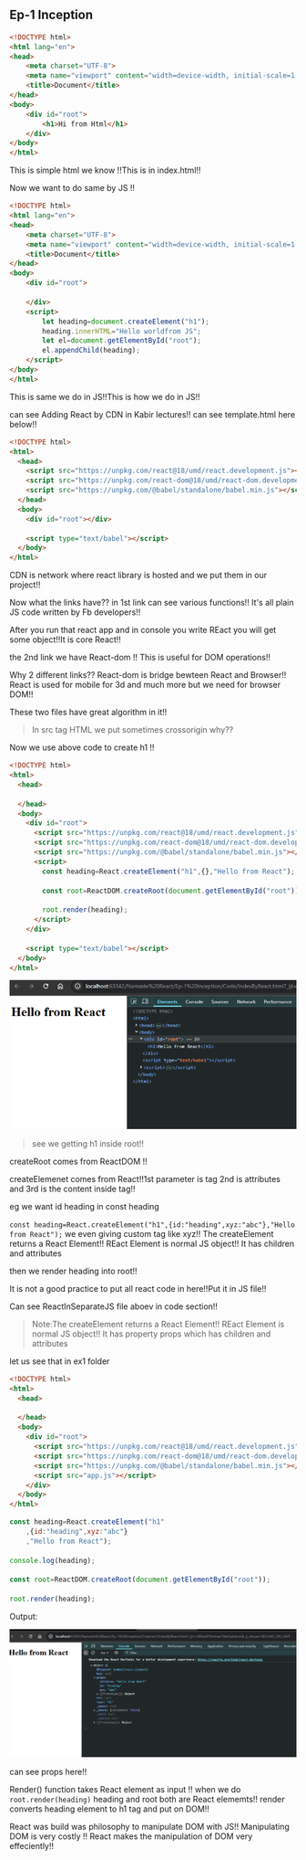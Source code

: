 ## Ep-1 Inception

```html
<!DOCTYPE html>
<html lang="en">
<head>
    <meta charset="UTF-8">
    <meta name="viewport" content="width=device-width, initial-scale=1.0">
    <title>Document</title>
</head>
<body>
    <div id="root">
        <h1>Hi from Html</h1>
    </div>    
</body>
</html>
```
This is simple html we know !!This is in index.html!!

Now we want to do same by JS !!

```html
<!DOCTYPE html>
<html lang="en">
<head>
    <meta charset="UTF-8">
    <meta name="viewport" content="width=device-width, initial-scale=1.0">
    <title>Document</title>
</head>
<body>
    <div id="root">

    </div>
    <script>
        let heading=document.createElement("h1");
        heading.innerHTML="Hello worldfrom JS";
        let el=document.getElementById("root");
        el.appendChild(heading);
    </script>
</body>
</html>
```
This is same we do in JS!!This is how we do in JS!!

can see Adding React by CDN in Kabir lectures!! can see template.html here below!!

```html
<!DOCTYPE html>
<html>
  <head>
    <script src="https://unpkg.com/react@18/umd/react.development.js"></script>
    <script src="https://unpkg.com/react-dom@18/umd/react-dom.development.js"></script>
    <script src="https://unpkg.com/@babel/standalone/babel.min.js"></script>
  </head>
  <body>
    <div id="root"></div>

    <script type="text/babel"></script>
  </body>
</html>

```
 CDN is network where react library is hosted and we put them in our project!!

 Now what the links have??
  in 1st link can see various functions!! It's all plain JS code written by Fb developers!!


After you run that react app and in console you write REact you will get some object!!It  is core React!!

the 2nd link we have React-dom !! This is useful for DOM operations!!

Why 2 different links?? 
 React-dom is bridge bewteen React and Browser!! React is used for mobile for 3d and much more but we need for browser DOM!!


These two files have great algorithm in it!!

> In src tag  HTML we put sometimes crossorigin why??

Now we use above code to create h1 !!

```html
<!DOCTYPE html>
<html>
  <head>

  </head>
  <body>
    <div id="root">
      <script src="https://unpkg.com/react@18/umd/react.development.js"></script>
      <script src="https://unpkg.com/react-dom@18/umd/react-dom.development.js"></script>
      <script src="https://unpkg.com/@babel/standalone/babel.min.js"></script>
      <script>
        const heading=React.createElement("h1",{},"Hello from React");

        const root=ReactDOM.createRoot(document.getElementById("root"));

        root.render(heading);
      </script>
    </div>

    <script type="text/babel"></script>
  </body>
</html>


```

![alt text](image.png)

>see we getting h1 inside root!!

createRoot comes from ReactDOM !!

createElemenet comes from React!!1st parameter is tag 2nd is attributes and 3rd is the content inside tag!!

eg we want id heading in const heading 

`const heading=React.createElement("h1",{id:"heading",xyz:"abc"},"Hello from React");`
 we even giving custom tag like xyz!! The createElement returns a React Element!! REact Element is normal JS object!! It has children and attributes 

then we render heading into root!!


It is not a good practice to put all react code in here!!Put it in JS file!!

Can see ReactInSeparateJS file aboev in code section!!

>Note:The createElement returns a React Element!! REact Element is normal JS object!! It has property props which has children and attributes 

let us see that in ex1 folder

```html
<!DOCTYPE html>
<html>
  <head>

  </head>
  <body>
    <div id="root">
      <script src="https://unpkg.com/react@18/umd/react.development.js"></script>
      <script src="https://unpkg.com/react-dom@18/umd/react-dom.development.js"></script>
      <script src="https://unpkg.com/@babel/standalone/babel.min.js"></script>
      <script src="app.js"></script>
    </div>
  </body>
</html>
```


```Javascript
const heading=React.createElement("h1"
    ,{id:"heading",xyz:"abc"}
    ,"Hello from React");

console.log(heading);

const root=ReactDOM.createRoot(document.getElementById("root"));

root.render(heading);
```

Output:

![alt text](image-1.png)

can see props here!!

Render() function takes React element as input !! when we do `root.render(heading)` heading and root both are React elememts!! render converts heading element to h1 tag and put on DOM!!


React was build was philosophy to manipulate DOM with JS!! Manipulating DOM is very costly !! React makes the manipulation of DOM very effeciently!!


